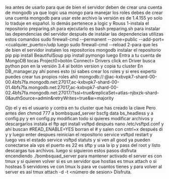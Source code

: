 lea antes de usarlo
para que de bien el servidor deben de crear una cuenta de mongodb
ya que logic usa mongo para manejar los roles
debes de crear una cuenta mongodb para usar este archivo la versión
es de 1.4.155 yo solo lo traduje en español. lo demás pertenece a logic y Rouss
1-instala el repositorio preparing.sh para ejecutarlo es bash preparing.sh para instalar las dependencias del servidor
después de instalar las dependencias utilizas estos comandos
sudo firewall-cmd --permanent --zone=public --add-port=<cualquier_puerto>/udp
luego sudo firewall-cmd --reload
2-para que les de bien el servidor instalen los repositorios mongodb
instalar el repositorio pip
pip install BeautifulSoup
pip install pymongo
luego Entra a tu cuenta de MongoDB tocas
Project0>botón Connect> Drivers click en Driver busca python pon en la versión 3.4 al botón version y copia tu cluster
En DB_manager.py ahí pones esto (si sabes crear los roles y si eres experto puedes crear tus propios roles ahi)
mongodb://<user>:<password>@ac-kxbvpk7-shard-00-00.4bfs7fa.mongodb.net:27017,ac-kxbvpk7-shard-00-01.4bfs7fa.mongodb.net:27017,ac-kxbvpk7-shard-00-02.4bfs7fa.mongodb.net:27017/?ssl=true&replicaSet=atlas-njbxzk-shard-0&authSource=admin&retryWrites=true&w=majority

Ojo el <user> y <password> es el usuario y contra en tu cluster que has creado la clave
Pero antes den chmod 777 a bombsquad_server bscfg data bs_headless y a config.py y en config.py modifican todo
si quieres modificar archivos y descargarlos
instala el ftp
apt install vsftpd
después nano /etc/vsftpd.conf
y ahí buscan
#READ_ENABLE=YES
borran el # y salen con cntrl+x después di y y luego enter
despues reinician el repositorio service vsftpd restart
y luego ves el estado service vsftpd statuts
y si ven all good ya pueden conectarse ala vps
el puerto es 22 es sftp
y usa la ip y pass del root y listo descargas tus archivos.
luego si siguieron estos pasos disfruta encendiendo ./bombsquad_server
para mantener activado el server es con tmux
y si quieren volver si es un servidor que hostias es tmux attach 
o si hosteas 5 servidores ve con tmux ls para ve cuantos tienes
y para volver al server es así tmux attach -d -t <número de sesion>
Disfruta.
